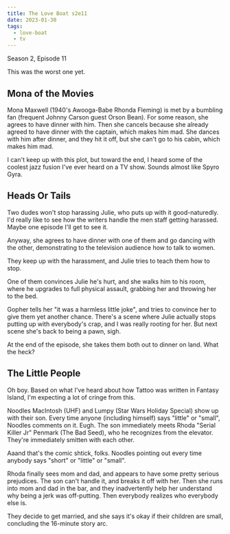 ```yaml
---
title: The Love Boat s2e11
date: 2023-01-30
tags:
  - love-boat
  - tv
---
```


Season 2, Episode 11

This was the worst one yet.


## Mona of the Movies

Mona Maxwell (1940's Awooga-Babe Rhonda Fleming)
is met by a bumbling fan (frequent Johnny Carson guest Orson Bean).
For some reason,
she agrees to have dinner with him.
Then she cancels because she already agreed to have dinner with the captain,
which makes him mad.
She dances with him after dinner,
and they hit it off,
but she can't go to his cabin,
which makes him mad.

I can't keep up with this plot,
but toward the end,
I heard some of the coolest jazz fusion I've ever heard on a TV show.
Sounds almost like Spyro Gyra.


## Heads Or Tails

Two dudes won't stop harassing Julie,
who puts up with it good-naturedly.
I'd really like to see how the writers handle the men staff getting harassed.
Maybe one episode I'll get to see it.

Anyway, she agrees to have dinner with one of them and go dancing with the other,
demonstrating to the television audience how to talk to women.

They keep up with the harassment,
and Julie tries to teach them how to stop.

One of them convinces Julie he's hurt,
and she walks him to his room,
where he upgrades to full physical assault,
grabbing her and throwing her to the bed.

Gopher tells her "it was a harmless little joke",
and tries to convince her to give them yet another chance.
There's a scene where Julie actually stops putting up with everybody's crap,
and I was really rooting for her.
But next scene she's back to being a pawn, sigh.

At the end of the episode,
she takes them both out to dinner on land.
What the heck?


## The Little People

Oh boy.
Based on what I've heard about how Tattoo was written in Fantasy Island,
I'm expecting a lot of cringe from this.

Noodles MacIntosh (UHF)
and Lumpy (Star Wars Holiday Special)
show up with their son.
Every time anyone (including himself) says "little" or "small",
Noodles comments on it. Eugh.
The son immediately meets 
Rhoda "Serial Killer Jr" Penmark (The Bad Seed),
who he recognizes from the elevator.
They're immediately smitten with each other.

Aaand that's the comic shtick, folks.
Noodles pointing out every time anybody says "short" or "little" or "small".

Rhoda finally sees mom and dad,
and appears to have some pretty serious prejudices.
The son can't handle it,
and breaks it off with her.
Then she runs into mom and dad in the bar,
and they inadvertently help her understand why being a jerk was off-putting.
Then everybody realizes who everybody else is.

They decide to get married,
and she says it's okay if their children are small,
concluding the 16-minute story arc.
